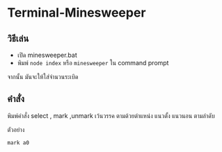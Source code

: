 # Terminal-Minesweeper

## วิธีเล่น
- เปิด minesweeper.bat
- พิมพ์ `node index` หรือ `minesweeper` ใน command prompt

จากนั้น มันจะให้ใส่จำนวนระเบิด

## คำสั่ง
พิมพ์คำสั่ง select , mark ,unmark เว้นวรรค ตามด้วยตำแหน่ง แนวตั้ง แนวนอน ตามลำดับ

ตัวอย่าง

`mark a0`
